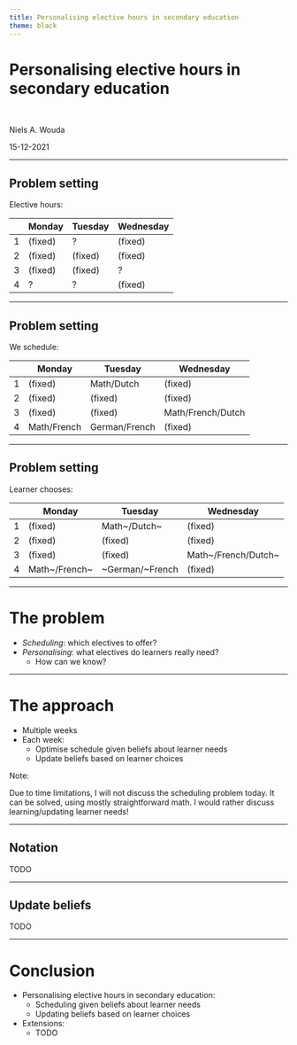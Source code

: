 ```yaml
---
title: Personalising elective hours in secondary education
theme: black
---
```


# Personalising elective hours in secondary education

<br>

Niels A. Wouda

15-12-2021

----

<!-- .slide: data-transition="none" -->

## Problem setting

Elective hours:

|   | Monday  | Tuesday | Wednesday |
|---|---------|---------|-----------|
| 1 | (fixed) | ?       | (fixed)   |
| 2 | (fixed) | (fixed) | (fixed)   |
| 3 | (fixed) | (fixed) | ?         |
| 4 | ?       | ?       | (fixed)   |

----

<!-- .slide: data-transition="none" -->

## Problem setting

We schedule:

|   | Monday      | Tuesday       | Wednesday         |
|---|-------------|---------------|-------------------|
| 1 | (fixed)     | Math/Dutch    | (fixed)           |
| 2 | (fixed)     | (fixed)       | (fixed)           |
| 3 | (fixed)     | (fixed)       | Math/French/Dutch |
| 4 | Math/French | German/French | (fixed)           |

----

<!-- .slide: data-transition="none" -->

## Problem setting

Learner chooses:

|   | Monday        | Tuesday         | Wednesday           |
|---|---------------|-----------------|---------------------|
| 1 | (fixed)       | Math~/Dutch~    | (fixed)             |
| 2 | (fixed)       | (fixed)         | (fixed)             |
| 3 | (fixed)       | (fixed)         | Math~/French/Dutch~ |
| 4 | Math~/French~ | ~German/~French | (fixed)             |


---

# The problem

- _Scheduling_: which electives to offer?
- _Personalising_: what electives do learners really need?
  - How can we know?

---

# The approach

- Multiple weeks
- Each week:
  - Optimise schedule given beliefs about learner needs
  - Update beliefs based on learner choices

Note:

Due to time limitations, I will not discuss the scheduling problem today.
It can be solved, using mostly straightforward math.
I would rather discuss learning/updating learner needs!

----

## Notation

TODO

----

## Update beliefs

TODO

---

# Conclusion

- Personalising elective hours in secondary education:
  - Scheduling given beliefs about learner needs 
  - Updating beliefs based on learner choices
- Extensions:
  - TODO 
